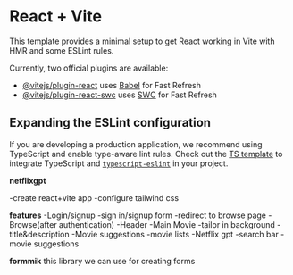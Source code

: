 # React + Vite

This template provides a minimal setup to get React working in Vite with HMR and some ESLint rules.

Currently, two official plugins are available:

- [@vitejs/plugin-react](https://github.com/vitejs/vite-plugin-react/blob/main/packages/plugin-react/README.md) uses [Babel](https://babeljs.io/) for Fast Refresh
- [@vitejs/plugin-react-swc](https://github.com/vitejs/vite-plugin-react-swc) uses [SWC](https://swc.rs/) for Fast Refresh

## Expanding the ESLint configuration

If you are developing a production application, we recommend using TypeScript and enable type-aware lint rules. Check out the [TS template](https://github.com/vitejs/vite/tree/main/packages/create-vite/template-react-ts) to integrate TypeScript and [`typescript-eslint`](https://typescript-eslint.io) in your project.









**netflixgpt**

-create react+vite app
-configure tailwind css


**features**
-Login/signup
    -sign in/signup form
    -redirect to browse page
-Browse(after authentication)
    -Header
    -Main Movie
        -tailor in background
        -title&description
        -Movie suggestions
            -movie lists
-Netflix gpt
    -search bar
    -movie suggestions




**formmik**
this library we can use for creating forms